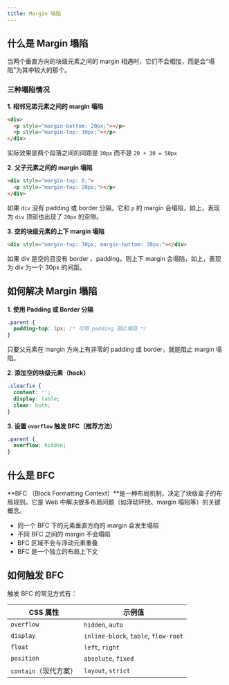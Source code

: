 ```yaml
---
title: Margin 塌陷
---
```

## 什么是 Margin 塌陷

当两个垂直方向的块级元素之间的 margin 相遇时，它们不会相加，而是会“塌陷”为其中较大的那个。

### 三种塌陷情况

**1. 相邻兄弟元素之间的 margin 塌陷**

```html
<div>
  <p style="margin-bottom: 20px;"></p>
  <p style="margin-top: 30px;"></p>
</div>
```

实际效果是两个段落之间的间距是 `30px` 而不是 `20 + 30 = 50px`

**2. 父子元素之间的 margin 塌陷**

```html
<div style="margin-top: 0;">
  <p style="margin-top: 20px;"></p>
</div>
```

如果 `div` 没有 padding 或 border 分隔，它和 `p` 的 margin 会塌陷，如上，表现为 `div` 顶部也出现了 `20px` 的空隙。

**3. 空的块级元素的上下 margin 塌陷**

```html
<div style="margin-top: 30px; margin-bottom: 30px;"></div>
```

如果 div 是空的且没有 border 、padding，则上下 margin 会塌陷，如上，表现为 div 为一个 30px 的间距。

## 如何解决 Margin 塌陷

**1. 使用 Padding 或 Border 分隔**

```css
.parent {
  padding-top: 1px; /* 可用 padding 阻止塌陷 */
}
```

只要父元素在 margin 方向上有非零的 padding 或 border，就能阻止 margin 塌陷。

**2. 添加空的块级元素（hack）**

```css
.clearfix {
  content: '';
  display: table;
  clear: both;
}
```

**3. 设置 `overflow` 触发 BFC（推荐方法）**

```css
.parent {
  overflow: hidden;
}
```



## 什么是 BFC

**BFC （Block Formatting Context）**是一种布局机制，决定了块级盒子的布局规则。它是 Web 中解决很多布局问题（如浮动环绕、margin 塌陷等）的关键概念。

- 同一个 BFC 下的元素垂直方向的 margin 会发生塌陷
- 不同 BFC 之间的 margin 不会塌陷
- BFC 区域不会与浮动元素重叠
- BFC 是一个独立的布局上下文



## 如何触发 BFC

触发 BFC 的常见方式有：

| CSS 属性              | 示例值                               |
| --------------------- | ------------------------------------ |
| `overflow`            | `hidden`, `auto`                     |
| `display`             | `inline-block`, `table`, `flow-root` |
| `float`               | `left`, `right`                      |
| `position`            | `absolute`, `fixed`                  |
| `contain`（现代方案） | `layout`, `strict`                   |
